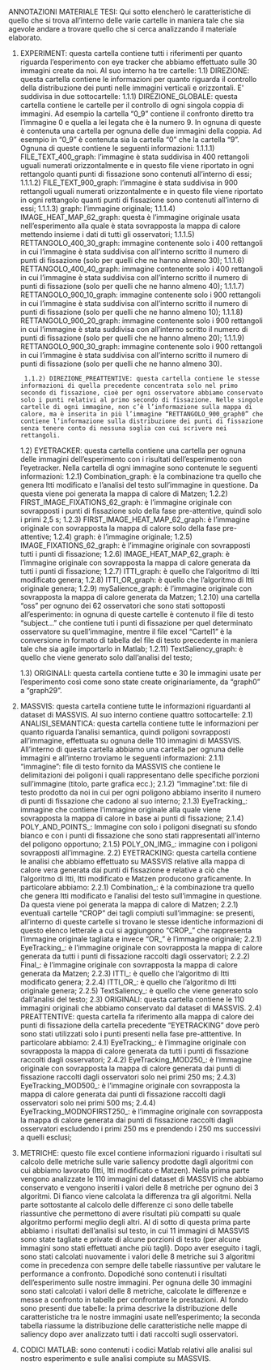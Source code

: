 ANNOTAZIONI MATERIALE TESI:
Qui sotto elencherò le caratteristiche di quello che si trova all’interno delle varie cartelle in maniera tale che sia agevole andare a trovare quello che si cerca analizzando il materiale elaborato.

1) EXPERIMENT: questa cartella contiene tutti i riferimenti per quanto riguarda l’esperimento con eye tracker che abbiamo effettuato sulle 30 immagini create da noi. Al suo interno ha tre cartelle:
	1.1) DIREZIONE: questa cartella contiene le informazioni per quanto riguarda il controllo della distribuzione dei punti nelle immagini verticali e orizzontali. E' suddivisa in due sottocartelle:
		1.1.1) DIREZIONE_GLOBALE:  questa cartella contiene le cartelle per il controllo di ogni singola coppia di immagini. Ad esempio la cartella “0_9” contiene il confronto diretto tra l’immagine 0 e quella a lei legata che è 		la numero 9. In ognuna di queste è contenuta una cartella per ognuna delle due immagini della coppia. Ad esempio in “0_9” è contenuta sia la cartella “0” che la cartella “9”. Ognuna di queste contiene le seguenti 		informazioni:
			1.1.1.1) FILE_TEXT_400_graph: l’immagine è stata suddivisa in 400 rettangoli uguali numerati orizzontalmente e in questo file viene riportato in ogni rettangolo quanti punti di fissazione sono contenuti all’interno di essi;
			1.1.1.2) FILE_TEXT_900_graph: l’immagine è stata suddivisa in 900 rettangoli uguali numerati orizzontalmente e in questo file viene riportato in ogni rettangolo quanti punti di fissazione sono contenuti all’interno di essi;
			1.1.1.3) graph: l’immagine originale;
			1.1.1.4) IMAGE_HEAT_MAP_62_graph: questa è l’immagine originale usata nell’esperimento alla quale è stata sovrapposta la mappa di calore mettendo insieme i dati di tutti gli osservatori;
			1.1.1.5) RETTANGOLO_400_30_graph: immagine contenente solo i 400 rettangoli in cui l’immagine è stata suddivisa con all’interno scritto il numero di punti di fissazione (solo per quelli che ne hanno almeno 30);
			1.1.1.6) RETTANGOLO_400_40_graph: immagine contenente solo i 400 rettangoli in cui l’immagine è stata suddivisa con all’interno scritto il numero di punti di fissazione (solo per quelli che ne hanno almeno 40);
			1.1.1.7) RETTANGOLO_900_10_graph: immagine contenente solo i 900 rettangoli in cui l’immagine è stata suddivisa con all’interno scritto il numero di punti di fissazione (solo per quelli che ne hanno almeno 10);
			1.1.1.8) RETTANGOLO_900_20_graph: immagine contenente solo i 900 rettangoli in cui l’immagine è stata suddivisa con all’interno scritto il numero di punti di fissazione (solo per quelli che ne hanno almeno 20);
			1.1.1.9) RETTANGOLO_900_30_graph: immagine contenente solo i 900 rettangoli in cui l’immagine è stata suddivisa con all’interno scritto il numero di punti di fissazione (solo per quelli che ne hanno almeno 30).

		1.1.2) DIREZIONE_PREATTENTIVE: questa cartella contiene le stesse informazioni di quella precedente concentrata solo nel primo secondo di fissazione, cioè per ogni osservatore abbiamo conservato solo i punti relativi al primo secondo di fissazione. Nelle singole cartelle di ogni immagine, non c’è l’informazione sulla mappa di calore, ma è inserita in più l’immagine “RETTANGOLO_900_graph0” che contiene l’informazione sulla distribuzione dei punti di fissazione senza tenere conto di nessuna soglia con cui scrivere nei rettangoli.

	1.2) EYETRACKER: questa cartella contiene una cartella per ognuna delle immagini dell’esperimento con i risultati dell’esperimento con l’eyetracker. Nella cartella di ogni immagine sono 	contenute le seguenti informazioni:
		1.2.1) Combination_graph: è la combinazione tra quello che genera Itti modificato e l’analisi del testo sull’immagine in questione. Da questa viene poi generata la mappa di calore di Matzen;
		1.2.2) FIRST_IMAGE_FIXATIONS_62_graph: è l’immagine originale con sovrapposti i punti di fissazione solo della fase pre-attentive, quindi solo i primi 2,5 s;
		1.2.3) FIRST_IMAGE_HEAT_MAP_62_graph: è l’immagine originale con sovrapposta la mappa di calore solo della fase pre-attentive;
		1.2.4) graph: è l’immagine originale;
		1.2.5) IMAGE_FIXATIONS_62_graph: è l’immagine originale con sovrapposti tutti i punti di fissazione;
		1.2.6) IMAGE_HEAT_MAP_62_graph: è l’immagine originale con sovrapposta la mappa di calore generata da tutti i punti di fissazione;
		1.2.7) ITTI_graph: è quello che l’algoritmo di Itti modificato genera;
		1.2.8) ITTI_OR_graph: è quello che l’algoritmo di Itti originale genera;
		1.2.9) mySalience_graph: è l’immagine originale con sovrapposta la mappa di calore generata da Matzen;
		1.2.10) una cartella “oss” per ognuno dei 62 osservatori che sono stati sottoposti all’esperimento: in ognuna di queste cartelle è contenuto il file di testo “subject…” che contiene tuti i punti di fissazione per quel determinato osservatore su quell’immagine, mentre il file excel “Cartel1” è la conversione in formato di tabella del file di testo precedente in maniera tale che sia agile importarlo in Matlab;
		1.2.11) TextSaliency_graph: è quello che viene generato solo dall’analisi del testo;

	1.3) ORIGINALI: questa cartella contiene tutte e 30 le immagini usate per l’esperimento così come sono state create originariamente, da “graph0” a “graph29”.

2) MASSVIS: questa cartella contiene tutte le informazioni riguardanti al dataset di MASSVIS. Al suo interno contiene quattro sottocartelle:
	2.1) ANALISI_SEMANTICA: questa cartella contiene tutte le informazioni per quanto riguarda l’analisi semantica, quindi poligoni sovrapposti all’immagine, effettuata su ognuna delle 110 immagini di MASSVIS. All’interno di questa cartella abbiamo una cartella per ognuna delle immagini e all’interno troviamo le seguenti informazioni:
		2.1.1) “immagine”: file di testo fornito da MASSVIS che contiene le delimitazioni dei poligoni i quali rappresentano delle specifiche porzioni sull’immagine (titolo, parte grafica ecc.);
		2.1.2) “immagine”.txt: file di testo prodotto da noi in cui per ogni poligono abbiamo inserito il numero di punti di fissazione che cadono al suo interno;
		2.1.3) EyeTracking_: immagine che contiene l’immagine originale alla quale viene sovrapposta la mappa di calore in base ai punti di fissazione;
		2.1.4) POLY_AND_POINTS_: Immagine con solo i poligoni disegnati su sfondo bianco e con i punti di fissazione che sono stati rappresentati all’interno del poligono opportuno;
		2.1.5) POLY_ON_IMG_: immagine con i poligoni sovrapposti all’immagine.
	2.2) EYETRACKING: questa cartella contiene le analisi che abbiamo effettuato su MASSVIS relative alla mappa di calore vera generata dai punti di fissazione e relative a ciò che l’algoritmo di Itti, Itti modificato e Matzen producono graficamente. In particolare abbiamo:
		2.2.1) Combination_: è la combinazione tra quello che genera Itti modificato e l’analisi del testo sull’immagine in questione. Da questa viene poi generata la mappa di calore di Matzen;
		2.2.1) eventuali cartelle “CROP” dei tagli compiuti sull’immagine: se presenti, all’interno di queste cartelle si trovano le stesse identiche informazioni di questo elenco letterale a cui si aggiungono “CROP_” che rappresenta l’immagine originale tagliata e invece “OR_” è l’immagine originale;
		2.2.1) EyeTracking_: è l’immagine originale con sovrapposta la mappa di calore generata da tutti i punti di fissazione raccolti dagli osservatori;
		2.2.2) Final_: è l’immagine originale con sovrapposta la mappa di calore generata da Matzen;
		2.2.3) ITTI_: è quello che l’algoritmo di Itti modificato genera;
		2.2.4) ITTI_OR_: è quello che l’algoritmo di Itti originale genera;
		2.2.5) TextSaliency_: è quello che viene generato solo dall’analisi del testo;
	2.3) ORIGINALI: questa cartella contiene le 110 immagini originali che abbiamo conservato dal dataset di MASSVIS.
	2.4) PREATTENTIVE: questa cartella fa riferimento alla mappa di calore dei punti di fissazione della cartella precedente “EYETRACKING” dove però sono stati utilizzati solo i punti presenti nella fase pre-atttentive. In particolare abbiamo:
		2.4.1) EyeTracking_: è l’immagine originale con sovrapposta la mappa di calore generata da tutti i punti di fissazione raccolti dagli osservatori;
		2.4.2) EyeTracking_MOD250_: è l’immagine originale con sovrapposta la mappa di calore generata dai punti di fissazione raccolti dagli osservatori solo nei primi 250 ms;
		2.4.3) EyeTracking_MOD500_: è l’immagine originale con sovrapposta la mappa di calore generata dai punti di fissazione raccolti dagli osservatori solo nei primi 500 ms;
		2.4.4) EyeTracking_MODNOFIRST250_: è l’immagine originale con sovrapposta la mappa di calore generata dai punti di fissazione raccolti dagli osservatori escludendo i primi 250 ms e prendendo i 250 ms successivi a quelli esclusi;
	

3) METRICHE: questo file excel contiene informazioni riguardo i risultati sul calcolo delle metriche sulle varie saliency prodotte dagli algoritmi con cui abbiamo lavorato (Itti, Itti modificato e Matzen). Nella prima parte vengono analizzate le 110 immagini del dataset di MASSVIS che abbiamo conservato e vengono inseriti i valori delle 8 metriche per ognuno dei 3 algoritmi. Di fianco viene calcolata la differenza tra gli algoritmi. Nella parte sottostante al calcolo delle differenze ci sono delle tabelle riassuntive che permettono di avere risultati più compatti su quale algoritmo performi meglio degli altri.
Al di sotto di questa prima parte abbiamo i risultati dell’analisi sul testo, in cui 11 immagini di MASSVIS sono state tagliate e private di alcune porzioni di testo (per alcune immagini sono stati effettuati anche più tagli). Dopo aver eseguito i tagli, sono stati calcolati nuovamente i valori delle 8 metriche sui 3 algoritmi come in precedenza con sempre delle tabelle riassuntive per valutare le performance a confronto.
Dopodiché sono contenuti i risultati dell’esperimento sulle nostre immagini. Per ognuna delle 30 immagini sono stati calcolati i valori delle 8 metriche, calcolate le differenze e messe a confronto in tabelle per confrontare le prestazioni. 
Al fondo sono presenti due tabelle: la prima descrive la distribuzione delle caratteristiche tra le nostre immagini usate nell’esperimento; la seconda tabella riassume la distribuzione delle caratteristiche nelle mappe di saliency dopo aver analizzato tutti i dati raccolti sugli osservatori.

4) CODICI MATLAB: sono contenuti i codici Matlab relativi alle analisi sul nostro esperimento e sulle analisi compiute su MASSVIS.










